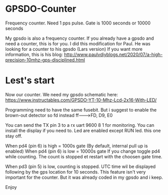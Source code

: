 # GPSDO-Counter
Frequency counter. Need 1 pps pulse. Gate is 1000 seconds or 10000 seconds

My gpsdo is also a frequency counter. If you already have a gpsdo and need a counter, this is for you.
I did this modification for Paul. He was looking for a counter to his gpsdo (Lars version)
If you want more information, this is his blog: http://www.paulvdiyblogs.net/2020/07/a-high-precision-10mhz-gps-disciplined.html

# Lest's start
Now our counter. We need my gpsdo schematic here:
https://www.instructables.com/GPSDO-YT-10-Mhz-Lcd-2x16-With-LED/

Programming need to have the same fusebit. But i suggest to enable the brown-out detector so fd instead ff--->FD, D9, E0


You can send the TX pin 3 to a rx uart 9600 8 1 for monitoring.
You can install the display if you need to.
Led are enabled except RUN led. this one stay off.

When pd4 (pin 6) is high = 1000s gate  (By default, internal pull up is enabled)
When pd4 (pin 6) is low = 10000s gate
If you change toggle pd4 while counting. The count is stopped et restart with the choosen gate time.

When pd3 (pin 5) is low, counting is stopped. UTC time wil be displayed following by the gps location for 10 seconds.
This feature isn't very important for the counter. But it was already coded in my gpsdo and i keep.


Enjoy
